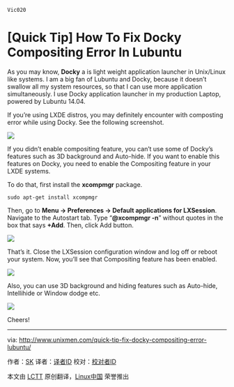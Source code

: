     Vic020

[Quick Tip] How To Fix Docky Compositing Error In Lubuntu
================================================================================
As you may know, **Docky** a is light weight application launcher in Unix/Linux like systems. I am a big fan of Lubuntu and Docky, because it doesn’t swallow all my system resources, so that I can use more application simultaneously. I use Docky application launcher in my production Laptop, powered by Lubuntu 14.04.

If you’re using LXDE distros, you may definitely encounter with composting error while using Docky. See the following screenshot.

![](http://180016988.r.cdn77.net/wp-content/uploads/2014/11/Docky.png)

If you didn’t enable compositing feature, you can’t use some of Docky’s features such as 3D background and Auto-hide. If you want to enable this features on Docky, you need to enable the Compositing feature in your LXDE systems.

To do that, first install the **xcompmgr** package.

    sudo apt-get install xcompmgr

Then, go to **Menu -> Preferences -> Default applications for LXSession**. Navigate to the Autostart tab. Type “**@xcompmgr -n**” without quotes in the box that says **+Add**. Then, click Add button.

![](http://180016988.r.cdn77.net/wp-content/uploads/2014/11/LXSession-configuration_002.png)

That’s it. Close the LXSession configuration window and log off or reboot your system. Now, you’ll see that Compositing feature has been enabled.

![](http://180016988.r.cdn77.net/wp-content/uploads/2014/11/unknown_006.png)

Also, you can use 3D background and hiding features such as Auto-hide, Intellihide or Window dodge etc.

![](http://180016988.r.cdn77.net/wp-content/uploads/2014/11/Docky-Settings_003.png)

Cheers!

--------------------------------------------------------------------------------

via: http://www.unixmen.com/quick-tip-fix-docky-compositing-error-lubuntu/

作者：[SK][a]
译者：[译者ID](https://github.com/译者ID)
校对：[校对者ID](https://github.com/校对者ID)

本文由 [LCTT](https://github.com/LCTT/TranslateProject) 原创翻译，[Linux中国](http://linux.cn/) 荣誉推出

[a]:http://www.unixmen.com/author/sk/
